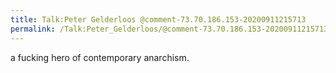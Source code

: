 ```yaml
---
title: Talk:Peter Gelderloos @comment-73.70.186.153-20200911215713
permalink: /Talk:Peter_Gelderloos/@comment-73.70.186.153-20200911215713/
---
```


a fucking hero of contemporary anarchism.